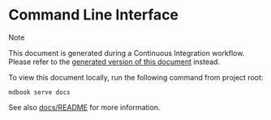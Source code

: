 
# Command Line Interface

> [!note]
> This document is generated during a Continuous Integration workflow.
> Please refer to the [generated version of this document][gh-pages] instead.
>
> To view this document locally, run the following command from project root:
>
> ```shell
> mdbook serve docs
> ```
>
> See also [docs/README](../README.md) for more information.

[gh-pages]: https://cpp-linter.github.io/cpp-linter-rs/cli.html
